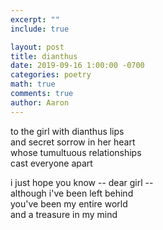 ```yaml
---
excerpt: ""
include: true

layout: post
title: dianthus
date: 2019-09-16 1:00:00 -0700
categories: poetry
math: true
comments: true
author: Aaron
---
```



to the girl with dianthus lips  
and secret sorrow in her heart  
whose tumultuous relationships  
cast everyone apart  

i just hope you know -- dear girl --  
although i've been left behind  
you've been my entire world  
and a treasure in my mind  
